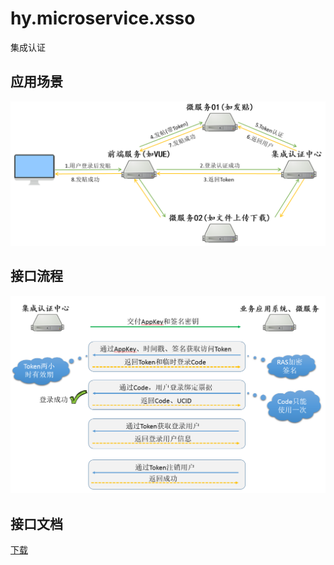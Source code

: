 # hy.microservice.xsso
集成认证


应用场景
------
  
![image](./hy.microservice.xsso/doc/01.应用场景.png)





接口流程
------
  
![image](https://github.com/HY-ZhengWei/hy.microservice.xsso/raw/master/hy.microservice.xsso/doc/02.接口流程.png)





接口文档
------
  
[下载](https://github.com/HY-ZhengWei/hy.microservice.xsso/blob/master/hy.microservice.xsso/doc/HY.%E6%8E%A5%E5%8F%A3%E8%AF%B4%E6%98%8E-%E9%9B%86%E6%88%90%E8%AE%A4%E8%AF%81.docx)